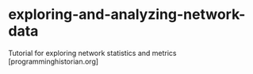 # exploring-and-analyzing-network-data
Tutorial for exploring network statistics and metrics [programminghistorian.org]
